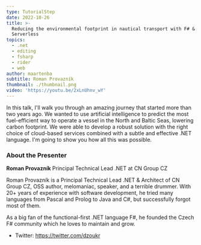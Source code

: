 ```yaml
---
type: TutorialStep
date: 2022-10-26
title: >-
  Reducing the environmental footprint in nautical transport with F# &
  Serverless
topics:
  - .net
  - editing
  - fsharp
  - rider
  - web
author: maartenba
subtitle: Roman Provazník
thumbnail: ./thumbnail.png
video: 'https://youtu.be/2xLnUhnv_wY'
---
```


In this talk, I'll walk you through an amazing journey that started more than two years ago. We wanted to use artificial intelligence to predict the most fuel-efficient way to operate a vessel in the North and Baltic Seas, lowering carbon footprint. We were able to develop a robust solution with the right choice of cloud-based services combined with a subtle and effective .NET language. I'm going to show you how all this was possible.

### About the Presenter

**Roman Provazník** Principal Technical Lead .NET at CN Group CZ

Roman Provazník is a Principal Technical Lead .NET & Architect of CN Group CZ, OSS author, melomaniac, speaker, and a terrible drummer. With 20+ years of experience with software development, he tried many languages from Pascal and Prolog to Java and C#, but successfully forgot most of them.

As a big fan of the functional-first .NET language F#, he founded the Czech F# community which he loves to maintain and grow.

* Twitter: <https://twitter.com/dzoukr>
